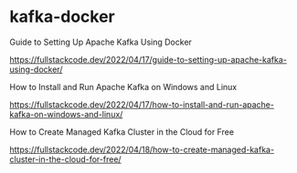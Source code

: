 # kafka-docker

Guide to Setting Up Apache Kafka Using Docker

https://fullstackcode.dev/2022/04/17/guide-to-setting-up-apache-kafka-using-docker/


How to Install and Run Apache Kafka on Windows and Linux

https://fullstackcode.dev/2022/04/17/how-to-install-and-run-apache-kafka-on-windows-and-linux/

How to Create Managed Kafka Cluster in the Cloud for Free

https://fullstackcode.dev/2022/04/18/how-to-create-managed-kafka-cluster-in-the-cloud-for-free/





